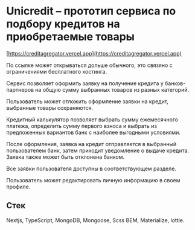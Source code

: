 # Unicredit – прототип сервиса по подбору кредитов на приобретаемые товары

[https://creditagregator.vercel.app](https://creditagregator.vercel.app)

По ссылке может открываться дольше обычного, это связяно с ограничениями бесплатного хостинга.

Сервис позволяет оформить заявку на получение кредита у банков-партнеров на общую сумму выбранных товаров из разных категорий.

Пользователь может отложить оформление заявки на кредит, выбранные товары сохраняются.

Кредитный калькулятор позволяет выбрать сумму ежемесячного платежа, определить сумму первого взноса и выбрать из предложенных вариантов банк с наиболее выгодными условиями.

После оформления, заявка на кредит отправляется в выбранный пользователем банк, затем приходит уведомление о выдаче кредита. Заявка также может быть отклонена банком.

Все заявки пользователя доступны в соответствующем разделе.

Пользователь может редактировать личную информацию в своем профиле.

## Стек
Nextjs, TypeScript, MongoDB, Mongoose, Scss BEM, Materialize, lottie.
